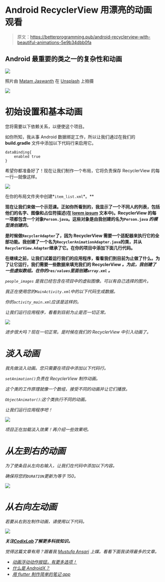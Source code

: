 # Android RecyclerView 用漂亮的动画观看

> 原文：<https://betterprogramming.pub/android-recyclerview-with-beautiful-animations-5e9b34dbb0fa>

## Android 最重要的类之一的复杂性和动画

![](img/bfdc5aaa1afef8971d5a9b5928060575.png)

照片由 [Matam Jaswanth](https://unsplash.com/@mjaswanth?utm_source=unsplash&utm_medium=referral&utm_content=creditCopyText) 在 [Unsplash](https://unsplash.com/search/photos/android-phone?utm_source=unsplash&utm_medium=referral&utm_content=creditCopyText) 上拍摄

![](img/fdca9831d022746d32dc45af2e7f129e.png)

# 初始设置和基本动画

您将需要以下依赖关系，以便使这个项目。

如你所知，我从事 Android 数据绑定工作，所以让我们通过在我们的 **build.gradle** 文件中添加以下代码行来启用它。

```
dataBinding{
    enabled true
}
```

希望你都准备好了！现在让我们制作一个布局，它将负责保存 RecyclerView 的每一行—就像这样。

![](img/63c7b638e1f68b5dafaf85b5b3c5febb.png)

在你的布局文件夹中创建*`item_list.xml`*。**

**现在让我们来做一个示范课。正如你所看到的，我显示了一个不同人的列表，包括他们的名字、图像和占位符描述(在 [lorem ipsum](https://www.lipsum.com/) 文本中)。RecyclerView 的每一项都包含一个对象`Person.java`。这些对象是由我创建的名为`Person.java` *的模型类创建的。***

**是时候做`RecyclerAdapter`了，因为 RecyclerView 需要一个适配器来执行它的全部功能。我创建了一个名为`RecyclerAnimationAdapter.java`的类，并从`RecyclerView.Adapter`继承了它。在你的项目中添加下面几行代码。**

**在继续之前，让我们试着运行我们的应用程序，看看我们到目前为止做了什么。为了让它运行，我们需要一些数据来填充我们的 RecyclerView *。为此，我创建了一些虚拟数组。在你的`res/values`里面创建`array.xml` 。***

*`people_images` 是我已经包含在项目中的虚拟图像。可以有自己选择的图片。*

*我正在使用您的`MainActivity.xml`中的以下代码生成数据。*

*你的`activity_main.xml`应该是这样的。*

*让我们运行应用程序，看看到目前为止是否一切正常。*

*![](img/1275a9e2677b8b8d7887366beb624eb4.png)*

*进步很大吗？现在一切正常。是时候在我们的 RecyclerView 中引入动画了。*

# *淡入动画*

*我先做淡入动画。您只需要在项目中添加以下代码行。*

*`setAnimation()`负责在 RecyclerView 制作动画。*

*这个类的工作原理就像一个数组，接受不同的动画并让它们播放。*

*`ObjectAnimator()`:这个类执行不同的动画。*

*让我们运行应用程序吧！*

*![](img/0f2e4a02b8ba85985d1ccaefe5fa9c55.png)*

*项目正在加载淡入效果！再介绍一些效果吧。*

# *从左到右的动画*

*为了使条目从左向右输入，让我们在代码中添加以下内容。*

*确保将您的`DURATION`更新为等于 150。*

*![](img/26bb0cc3c8c758d93147c1968f9241ba.png)*

# *从右向左动画*

*若要从右到左制作动画，请使用以下代码。*

*![](img/fdca9831d022746d32dc45af2e7f129e.png)*

***关注**[**CodixLab**](https://medium.com/codixlab)**了解更多科技知识。***

*觉得这篇文章有用？跟着我 [Mustufa Ansari](https://medium.com/u/8ee4abb8abb8?source=post_page-----ab66e15c8635----------------------) 上媒。看看下面我读得最多的文章。*

*   *[动画浮动动作按钮，有更多选项！](https://medium.com/better-programming/animated-fab-button-with-more-options-2dcf7118fff6)*
*   *[什么是 AndroidX？](https://medium.com/better-programming/what-is-androidx-1b8c9832af43)*
*   *[用 flutter 制作简单的笔记 app](https://medium.com/better-programming/simple-notes-app-with-flutter-part-1-ab66e15c8635)*